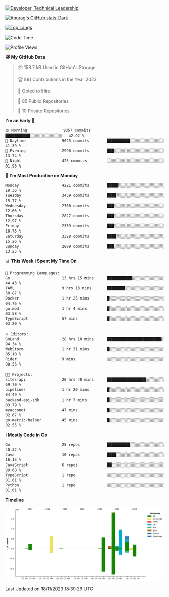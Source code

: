 <div>
  <a href="https://www.linkedin.com/in/arielpineiro/" target="_blank" rel="nofollow noopener noreferrer">
    <img src="https://img.shields.io/badge/-LinkedIn-%230077B5?style=for-the-badge&logo=linkedin&logoColor=white" alt="Developer, Technical Leadership" title="Ariel Piñeiro">
  </a>
</div>

[![Anurag's GitHub stats-Dark](https://github-readme-stats.vercel.app/api?username=arielsrv&show_icons=true&theme=dark#gh-dark-mode-only)](https://github.com/anuraghazra/github-readme-stats#gh-dark-mode-only)

[![Top Langs](https://github-readme-stats.vercel.app/api/top-langs/?username=arielsrv&layout=compact&langs_count=10&theme=dark#gh-dark-mode-only)](https://github.com/anuraghazra/github-readme-stats&theme=dark#gh-dark-mode-only)

<!--START_SECTION:waka-->
![Code Time](http://img.shields.io/badge/Code%20Time-302%20hrs%2042%20mins-blue)

![Profile Views](http://img.shields.io/badge/Profile%20Views-1-blue)

**🐱 My GitHub Data** 

> 📦 158.7 kB Used in GitHub's Storage 
 > 
> 🏆 891 Contributions in the Year 2023
 > 
> 💼 Opted to Hire
 > 
> 📜 85 Public Repositories 
 > 
> 🔑 10 Private Repositories 
 > 
**I'm an Early 🐤** 

```text
🌞 Morning                9357 commits        ███████████░░░░░░░░░░░░░░   42.92 % 
🌆 Daytime                9025 commits        ██████████░░░░░░░░░░░░░░░   41.39 % 
🌃 Evening                2996 commits        ███░░░░░░░░░░░░░░░░░░░░░░   13.74 % 
🌙 Night                  425 commits         ░░░░░░░░░░░░░░░░░░░░░░░░░   01.95 % 
```
📅 **I'm Most Productive on Monday** 

```text
Monday                   4221 commits        █████░░░░░░░░░░░░░░░░░░░░   19.36 % 
Tuesday                  3439 commits        ████░░░░░░░░░░░░░░░░░░░░░   15.77 % 
Wednesday                2760 commits        ███░░░░░░░░░░░░░░░░░░░░░░   12.66 % 
Thursday                 2827 commits        ███░░░░░░░░░░░░░░░░░░░░░░   12.97 % 
Friday                   2339 commits        ███░░░░░░░░░░░░░░░░░░░░░░   10.73 % 
Saturday                 3328 commits        ████░░░░░░░░░░░░░░░░░░░░░   15.26 % 
Sunday                   2889 commits        ███░░░░░░░░░░░░░░░░░░░░░░   13.25 % 
```


📊 **This Week I Spent My Time On** 

```text
💬 Programming Languages: 
Go                       13 hrs 15 mins      ███████████░░░░░░░░░░░░░░   44.43 % 
YAML                     9 hrs 13 mins       ████████░░░░░░░░░░░░░░░░░   30.87 % 
Docker                   1 hr 25 mins        █░░░░░░░░░░░░░░░░░░░░░░░░   04.76 % 
go.mod                   1 hr 4 mins         █░░░░░░░░░░░░░░░░░░░░░░░░   03.58 % 
TypeScript               57 mins             █░░░░░░░░░░░░░░░░░░░░░░░░   03.20 % 

🔥 Editors: 
GoLand                   28 hrs 10 mins      ████████████████████████░   94.34 % 
WebStorm                 1 hr 31 mins        █░░░░░░░░░░░░░░░░░░░░░░░░   05.10 % 
Rider                    9 mins              ░░░░░░░░░░░░░░░░░░░░░░░░░   00.55 % 

🐱‍💻 Projects: 
sites-api                20 hrs 48 mins      █████████████████░░░░░░░░   69.70 % 
pipelines                1 hr 20 mins        █░░░░░░░░░░░░░░░░░░░░░░░░   04.49 % 
backend-api-sdk          1 hr 7 mins         █░░░░░░░░░░░░░░░░░░░░░░░░   03.79 % 
myaccount                47 mins             █░░░░░░░░░░░░░░░░░░░░░░░░   02.67 % 
go-metric-helper         45 mins             █░░░░░░░░░░░░░░░░░░░░░░░░   02.55 % 
```

**I Mostly Code in Go** 

```text
Go                       25 repos            ██████████░░░░░░░░░░░░░░░   40.32 % 
Java                     10 repos            ████░░░░░░░░░░░░░░░░░░░░░   16.13 % 
JavaScript               6 repos             ██░░░░░░░░░░░░░░░░░░░░░░░   09.68 % 
TypeScript               1 repo              ░░░░░░░░░░░░░░░░░░░░░░░░░   01.61 % 
Python                   1 repo              ░░░░░░░░░░░░░░░░░░░░░░░░░   01.61 % 
```



**Timeline**

![Lines of Code chart](https://raw.githubusercontent.com/arielsrv/arielsrv/main/assets/bar_graph.png)


 Last Updated on 18/11/2023 18:39:29 UTC
<!--END_SECTION:waka-->
